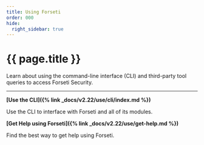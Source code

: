 ```yaml
---
title: Using Forseti
order: 000
hide:
  right_sidebar: true
---
```


# {{ page.title }}

Learn about using the command-line interface (CLI) and third-party tool queries to
access Forseti Security.

---

**[Use the CLI]({% link _docs/v2.22/use/cli/index.md %})**

Use the CLI to interface with Forseti and all of its modules.

**[Get Help using Forseti]({% link _docs/v2.22/use/get-help.md %})**

Find the best way to get help using Forseti.
